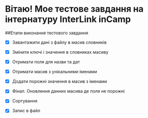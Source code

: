 # Вітаю! Мое тестове завдання на інтернатуру InterLink inCamp

##Етапи виконання тестового завдання

- [x] Завантажити дані з файлу в масив словників
- [x] Змінити ключі і значення в словниках масиву
- [x] Отримати поля для назви та дат
- [x] Отримати масив з унікальними іменами
- [x] Додати порожні значення в масив з іменами
- [x] Фінал. Оновлення данних масива де поля не порожні
- [x] Сортування
- [x] Запис в файл

